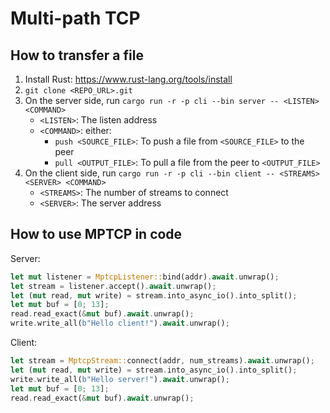 # Multi-path TCP

## How to transfer a file

1. Install Rust: <https://www.rust-lang.org/tools/install>
1. `git clone <REPO_URL>.git`
1. On the server side, run `cargo run -r -p cli --bin server -- <LISTEN> <COMMAND>`
   - `<LISTEN>`: The listen address
   - `<COMMAND>`: either:
     - `push <SOURCE_FILE>`: To push a file from `<SOURCE_FILE>` to the peer
     - `pull <OUTPUT_FILE>`: To pull a file from the peer to `<OUTPUT_FILE>`
1. On the client side, run `cargo run -r -p cli --bin client -- <STREAMS> <SERVER> <COMMAND>`
   - `<STREAMS>`: The number of streams to connect
   - `<SERVER>`: The server address

## How to use MPTCP in code

Server:

```rust
let mut listener = MptcpListener::bind(addr).await.unwrap();
let stream = listener.accept().await.unwrap();
let (mut read, mut write) = stream.into_async_io().into_split();
let mut buf = [0; 13];
read.read_exact(&mut buf).await.unwrap();
write.write_all(b"Hello client!").await.unwrap();
```

Client:

```rust
let stream = MptcpStream::connect(addr, num_streams).await.unwrap();
let (mut read, mut write) = stream.into_async_io().into_split();
write.write_all(b"Hello server!").await.unwrap();
let mut buf = [0; 13];
read.read_exact(&mut buf).await.unwrap();
```
